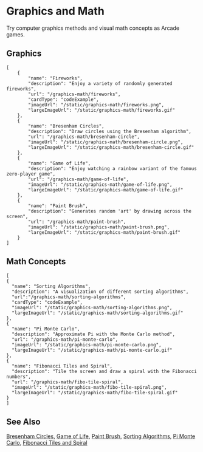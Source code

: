 # Graphics and Math

Try computer graphics methods and visual math concepts as Arcade games.

## Graphics

```codecard
[
    {
        "name": "Fireworks",
        "description": "Enjoy a variety of randomly generated fireworks",
        "url": "/graphics-math/fireworks",
        "cardType": "codeExample",
        "imageUrl": "/static/graphics-math/fireworks.png",
        "largeImageUrl": "/static/graphics-math/fireworks.gif"
    },
    {
        "name": "Bresenham Circles",
        "description": "Draw circles using the Bresenham algorithm",
        "url": "/graphics-math/bresenham-circle",
        "imageUrl": "/static/graphics-math/bresenham-circle.png",
        "largeImageUrl": "/static/graphics-math/bresenham-circle.gif"
    },
    {
        "name": "Game of Life",
        "description": "Enjoy watching a rainbow variant of the famous zero-player game",
        "url": "/graphics-math/game-of-life",
        "imageUrl": "/static/graphics-math/game-of-life.png",
        "largeImageUrl": "/static/graphics-math/game-of-life.gif"
    },
    {
        "name": "Paint Brush",
        "description": "Generates random 'art' by drawing across the screen",
        "url": "/graphics-math/paint-brush",
        "imageUrl": "/static/graphics-math/paint-brush.png",
        "largeImageUrl": "/static/graphics-math/paint-brush.gif"
    }
]
```

## Math Concepts

```codecard
[
{
  "name": "Sorting Algorithms",
  "description": "A visualization of different sorting algorithms",
  "url":"/graphics-math/sorting-algorithms",
  "cardType": "codeExample",
  "imageUrl": "/static/graphics-math/sorting-algorithms.png",
  "largeImageUrl": "/static/graphics-math/sorting-algorithms.gif"
},
{
  "name": "Pi Monte Carlo",
  "description": "Approximate Pi with the Monte Carlo method",
  "url": "/graphics-math/pi-monte-carlo",
  "imageUrl": "/static/graphics-math/pi-monte-carlo.png",
  "largeImageUrl": "/static/graphics-math/pi-monte-carlo.gif"
},
{
  "name": "Fibonacci Tiles and Spiral",
  "description": "Tile the screen and draw a spiral with the Fibonacci numbers",
  "url": "/graphics-math/fibo-tile-spiral",
  "imageUrl": "/static/graphics-math/fibo-tile-spiral.png",
  "largeImageUrl": "/static/graphics-math/fibo-tile-spiral.gif"
}
]
```

## See Also

[Bresenham Circles](/graphics-math/bresenham-circle),
[Game of Life](/graphics-math/game-of-life),
[Paint Brush](/graphics-math/paint-brush),
[Sorting Algorithms](/graphics-math/sorting-algorithms),
[Pi Monte Carlo](/graphics-math/pi-monte-carlo),
[Fibonacci Tiles and Spiral](/graphics-math/fibo-tile-spiral)

